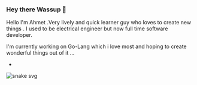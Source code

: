 ### Hey there Wassup 👋



Hello I'm Ahmet .Very lively and quick learner guy who loves to create new things . I used to be electrical engineer but now full time software developer.


I'm currently working on Go-Lang which i love most and hoping to create wonderful things out of it ...

- 
![snake svg](https://github.com/ASaidOguz/ASaidOguz/blob/output/github-contribution-grid-snake.svg)
